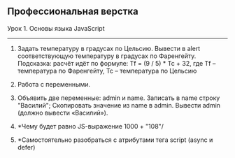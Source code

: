 ## Профессиональная верстка

Урок 1. Основы языка JavaScript
<br>

---

1. Задать температуру в градусах по Цельсию. Вывести в alert соответствующую температуру в градусах по Фаренгейту. Подсказка: расчёт идёт по формуле: Tf = (9 / 5) * Tc + 32, где Tf – температура по Фаренгейту, Tc – температура по Цельсию

2. Работа с переменными.

3. Объявить две переменные: admin и name. Записать в name строку "Василий"; Скопировать значение из name в admin. Вывести admin (должно вывести «Василий»).

4. *Чему будет равно JS-выражение 1000 + "108"/

5. *Самостоятельно разобраться с атрибутами тега script (async и defer)